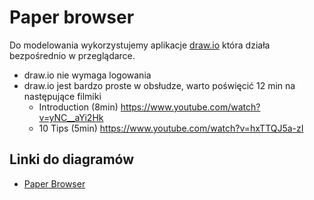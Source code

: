 # Paper browser 
Do modelowania wykorzystujemy aplikacje [draw.io](http://draw.io) która działa bezpośrednio w przeglądarce. 
* draw.io nie wymaga logowania 
* draw.io jest bardzo proste w obsłudze, warto poświęcić 12 min na następujące filmiki 
  * Introduction (8min) https://www.youtube.com/watch?v=yNC__aYi2Hk
  * 10 Tips (5min) https://www.youtube.com/watch?v=hxTTQJ5a-zI


## Linki do diagramów
* [Paper Browser](https://www.draw.io/?url=https%3A%2F%2Fraw.githubusercontent.com%2FOpenPKW-mobile%2FO_Projekcie%2Fmaster%2FPaper%2520Browser%2FPaperBrowser_13_04_15.xml)

